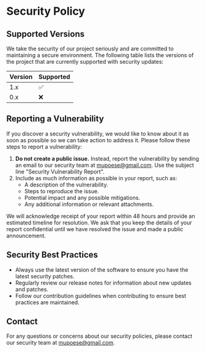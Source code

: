 # Security Policy

## Supported Versions

We take the security of our project seriously and are committed to maintaining a secure environment. The following table lists the versions of the project that are currently supported with security updates:

| Version | Supported          |
| ------- | ------------------ |
| 1.x     | :white_check_mark: |
| 0.x     | :x:                |

## Reporting a Vulnerability

If you discover a security vulnerability, we would like to know about it as soon as possible so we can take action to address it. Please follow these steps to report a vulnerability:

1. **Do not create a public issue.** Instead, report the vulnerability by sending an email to our security team at [mupoese@gmail.com](mailto:mupoese@gmail.com). Use the subject line "Security Vulnerability Report".
2. Include as much information as possible in your report, such as:
   - A description of the vulnerability.
   - Steps to reproduce the issue.
   - Potential impact and any possible mitigations.
   - Any additional information or relevant attachments.

We will acknowledge receipt of your report within 48 hours and provide an estimated timeline for resolution. We ask that you keep the details of your report confidential until we have resolved the issue and made a public announcement.

## Security Best Practices

- Always use the latest version of the software to ensure you have the latest security patches.
- Regularly review our release notes for information about new updates and patches.
- Follow our contribution guidelines when contributing to ensure best practices are maintained.

## Contact

For any questions or concerns about our security policies, please contact our security team at [mupoese@gmail.com](mailto:mupoese@gmail.com).

